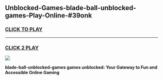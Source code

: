 
## Unblocked-Games-blade-ball-unblocked-games-Play-Online-#39onk
<h3>
<a href="https://premium.freeplayer.one?title=blade-ball-unblocked-games&ref=27F">CLICK TO PLAY</a></h3>
<hr>

<h3>
<a href="https://premium.freeplayer.one?title=blade-ball-unblocked-games&ref=27F">CLICK 2 PLAY</a>
  
</h3>

<a href="https://premium.freeplayer.one?title=blade-ball-unblocked-games&ref=27F"><img src="https://clearcache.store/games.png"></a>


**blade-ball-unblocked-games games unblocked: Your Gateway to Fun and Accessible Online Gaming**
